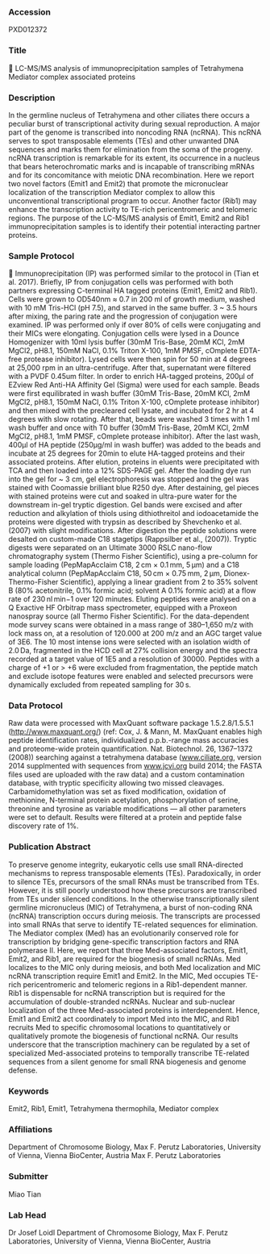 ### Accession
PXD012372

### Title
 LC-MS/MS analysis of immunoprecipitation samples of Tetrahymena Mediator complex associated proteins

### Description
In the germline nucleus of Tetrahymena and other ciliates there occurs a peculiar burst of transcriptional activity during sexual reproduction. A major part of the genome is transcribed into noncoding RNA (ncRNA). This ncRNA serves to spot transposable elements (TEs) and other unwanted DNA sequences and marks them for elimination from the soma of the progeny. ncRNA transcription is remarkable for its extent, its occurrence in a nucleus that bears heterochromatic marks and is incapable of transcribing mRNAs and for its concomitance with meiotic DNA recombination. Here we report two novel factors (Emit1 and Emit2) that promote the micronuclear localization of the transcription Mediator complex to allow this unconventional transcriptional program to occur. Another factor (Rib1) may enhance the transcription activity to TE-rich pericentromeric and telomeric regions. The purpose of the LC-MS/MS analysis of Emit1, Emit2 and Rib1 immunoprecipitation samples is to identify their potential interacting partner proteins.

### Sample Protocol
 Immunoprecipitation (IP) was performed similar to the protocol in (Tian et al. 2017). Briefly, IP from conjugation cells was performed with both partners expressing C-terminal HA tagged proteins (Emit1, Emit2 and Rib1). Cells were grown to OD540nm ≈ 0.7 in 200 ml of growth medium, washed with 10 mM Tris-HCl (pH 7.5), and starved in the same buffer. 3 ~ 3.5 hours after mixing, the paring rate and the progression of conjugation were examined. IP was performed only if over 80% of cells were conjugating and their MICs were elongating. Conjugation cells were lysed in a Dounce Homogenizer with 10ml lysis buffer (30mM Tris-Base, 20mM KCl, 2mM MgCl2, pH8.1, 150mM NaCl, 0.1% Triton X-100, 1mM PMSF, cOmplete EDTA-free protease inhibitor). Lysed cells were then spin for 50 min at 4 degrees at 25,000 rpm in an ultra-centrifuge. After that, supernatant were filtered with a PVDF 0.45um filter. In order to enrich HA-tagged proteins, 200μl of EZview Red Anti-HA Affinity Gel (Sigma) were used for each sample. Beads were first equilibrated in wash buffer (30mM Tris-Base, 20mM KCl, 2mM MgCl2, pH8.1, 150mM NaCl, 0.1% Triton X-100, cOmplete protease inhibitor) and then mixed with the precleared cell lysate, and incubated for 2 hr at 4 degrees with slow rotating. After that, beads were washed 3 times with 1 ml wash buffer and once with T0 buffer (30mM Tris-Base, 20mM KCl, 2mM MgCl2, pH8.1, 1mM PMSF, cOmplete protease inhibitor). After the last wash, 400μl of HA peptide (250μg/ml in wash buffer) was added to the beads and incubate at 25 degrees for 20min to elute HA-tagged proteins and their associated proteins. After elution, proteins in eluents were precipitated with TCA and then loaded into a 12% SDS-PAGE gel. After the loading dye run into the gel for ~ 3 cm, gel electrophoresis was stopped and the gel was stained with Coomassie brilliant blue R250 dye. After destaining, gel pieces with stained proteins were cut and soaked in ultra-pure water for the downstream in-gel tryptic digestion. Gel bands were excised and after reduction and alkylation of thiols using dithiothreitol and iodoacetamide the proteins were digested with trypsin as described by Shevchenko et al.(2007) with slight modifications. After digestion the peptide solutions were desalted on custom-made C18 stagetips (Rappsilber et al., (2007)). Tryptic digests were separated on an Ultimate 3000 RSLC nano-flow chromatography system (Thermo Fisher Scientific), using a pre-column for sample loading (PepMapAcclaim C18, 2 cm × 0.1 mm, 5 μm) and a C18 analytical column (PepMapAcclaim C18, 50 cm × 0.75 mm, 2 μm, Dionex-Thermo-Fisher Scientific), applying a linear gradient from 2 to 35% solvent B (80% acetonitrile, 0.1% formic acid; solvent A 0.1% formic acid) at a flow rate of 230 nl min−1 over 120 minutes. Eluting peptides were analysed on a Q Exactive HF Orbitrap mass spectrometer, equipped with a Proxeon nanospray source (all Thermo Fisher Scientific). For the data-dependent mode survey scans were obtained in a mass range of 380–1,650 m/z with lock mass on, at a resolution of 120.000 at 200 m/z and an AGC target value of 3E6. The 10 most intense ions were selected with an isolation width of 2.0 Da, fragmented in the HCD cell at 27% collision energy and the spectra recorded at a target value of 1E5 and a resolution of 30000. Peptides with a charge of +1 or > +6 were excluded from fragmentation, the peptide match and exclude isotope features were enabled and selected precursors were dynamically excluded from repeated sampling for 30 s.

### Data Protocol
Raw data were processed with MaxQuant software package 1.5.2.8/1.5.5.1 (http://www.maxquant.org/)   (ref: Cox, J. & Mann, M. MaxQuant enables high peptide identification rates, individualized p.p.b.-range mass accuracies and proteome-wide protein quantification. Nat. Biotechnol. 26, 1367–1372 (2008)) searching against a tetrahymena database (www.ciliate.org, version 2014 supplmented with sequences from www.jcvi.org build 2014; the FASTA files used are uploaded with the raw data) and a custom contamination database, with tryptic specificity allowing two missed cleavages. Carbamidomethylation was set as fixed modification, oxidation of methionine, N-terminal protein acetylation, phosphorylation of serine, threonine and tyrosine as variable modifications — all other parameters were set to default. Results were filtered at a protein and peptide false discovery rate of 1%.

### Publication Abstract
To preserve genome integrity, eukaryotic cells use small RNA-directed mechanisms to repress transposable elements (TEs). Paradoxically, in order to silence TEs, precursors of the small RNAs must be transcribed from TEs. However, it is still poorly understood how these precursors are transcribed from TEs under silenced conditions. In the otherwise transcriptionally silent germline micronucleus (MIC) of Tetrahymena, a burst of non-coding RNA (ncRNA) transcription occurs during meiosis. The transcripts are processed into small RNAs that serve to identify TE-related sequences for elimination. The Mediator complex (Med) has an evolutionarily conserved role for transcription by bridging gene-specific transcription factors and RNA polymerase II. Here, we report that three Med-associated factors, Emit1, Emit2, and Rib1, are required for the biogenesis of small ncRNAs. Med localizes to the MIC only during meiosis, and both Med localization and MIC ncRNA transcription require Emit1 and Emit2. In the MIC, Med occupies TE-rich pericentromeric and telomeric regions in a Rib1-dependent manner. Rib1 is dispensable for ncRNA transcription but is required for the accumulation of double-stranded ncRNAs. Nuclear and sub-nuclear localization of the three Med-associated proteins is interdependent. Hence, Emit1 and Emit2 act coordinately to import Med into the MIC, and Rib1 recruits Med to specific chromosomal locations to quantitatively or qualitatively promote the biogenesis of functional ncRNA. Our results underscore that the transcription machinery can be regulated by a set of specialized Med-associated proteins to temporally transcribe TE-related sequences from a silent genome for small RNA biogenesis and genome defense.

### Keywords
Emit2, Rib1, Emit1, Tetrahymena thermophila, Mediator complex

### Affiliations
Department of Chromosome Biology, Max F. Perutz Laboratories, University of Vienna, Vienna BioCenter, Austria
Max F. Perutz Laboratories

### Submitter
Miao Tian

### Lab Head
Dr Josef Loidl
Department of Chromosome Biology, Max F. Perutz Laboratories, University of Vienna, Vienna BioCenter, Austria


